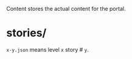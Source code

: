 Content stores the actual content for the portal.

# stories/

`x-y.json` means level `x` story # `y`.
